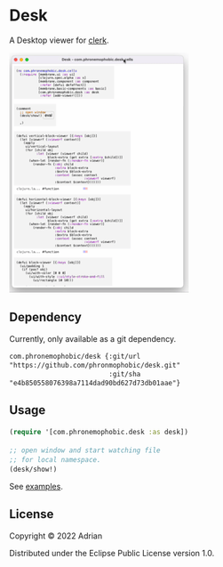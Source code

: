 # Desk

A Desktop viewer for [clerk](https://github.com/nextjournal/clerk).

![Demo gif](/cells.gif?raw=true)

## Dependency

Currently, only available as a git dependency.

```
com.phronemophobic/desk {:git/url "https://github.com/phronmophobic/desk.git"
                         :git/sha "e4b850558076398a7114dad90bd627d73db01aae"}
```

## Usage



```clojure
(require '[com.phronemophobic.desk :as desk])

;; open window and start watching file
;; for local namespace.
(desk/show!)

```

See [examples](/examples).

## License

Copyright © 2022 Adrian

Distributed under the Eclipse Public License version 1.0.
